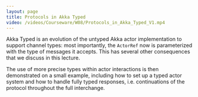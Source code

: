 ```yaml
---
layout: page
title: Protocols in Akka Typed
video: /videos/Courseware/W08/Protocols_in_Akka_Typed_V1.mp4
---
```


Akka Typed is an evolution of the untyped Akka actor implementation to support
channel types: most importantly, the `ActorRef` now is parameterized with the
type of messages it accepts. This has several other consequences that we
discuss in this lecture.

The use of more precise types within actor interactions is then demonstrated on
a small example, including how to set up a typed actor system and how to handle
fully typed responses, i.e. continuations of the protocol throughout the full
interchange.
